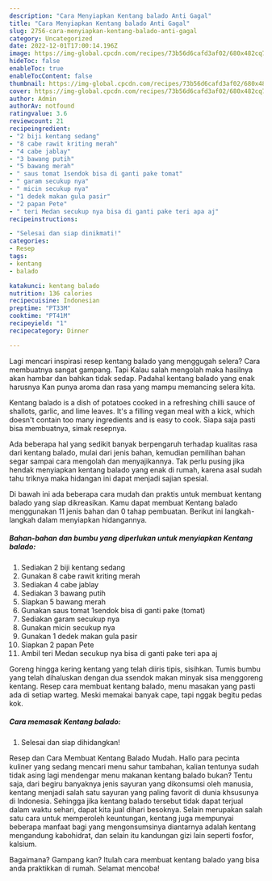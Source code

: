 ```yaml
---
description: "Cara Menyiapkan Kentang balado Anti Gagal"
title: "Cara Menyiapkan Kentang balado Anti Gagal"
slug: 2756-cara-menyiapkan-kentang-balado-anti-gagal
category: Uncategorized
date: 2022-12-01T17:00:14.196Z
image: https://img-global.cpcdn.com/recipes/73b56d6cafd3af02/680x482cq70/kentang-balado-foto-resep-utama.jpg
hideToc: false
enableToc: true
enableTocContent: false
thumbnail: https://img-global.cpcdn.com/recipes/73b56d6cafd3af02/680x482cq70/kentang-balado-foto-resep-utama.jpg
cover: https://img-global.cpcdn.com/recipes/73b56d6cafd3af02/680x482cq70/kentang-balado-foto-resep-utama.jpg
author: Admin
authorAv: notfound
ratingvalue: 3.6
reviewcount: 21
recipeingredient:
- "2 biji kentang sedang"
- "8 cabe rawit kriting merah"
- "4 cabe jablay"
- "3 bawang putih"
- "5 bawang merah"
- " saus tomat 1sendok bisa di ganti pake tomat"
- " garam secukup nya"
- " micin secukup nya"
- "1 dedek makan gula pasir"
- "2 papan Pete"
- " teri Medan secukup nya bisa di ganti pake teri apa aj"
recipeinstructions:

- "Selesai dan siap dinikmati!"
categories:
- Resep
tags:
- kentang
- balado

katakunci: kentang balado 
nutrition: 136 calories
recipecuisine: Indonesian
preptime: "PT33M"
cooktime: "PT41M"
recipeyield: "1"
recipecategory: Dinner

---
```



Lagi mencari inspirasi resep kentang balado yang menggugah selera? Cara membuatnya sangat gampang. Tapi Kalau salah mengolah maka hasilnya akan hambar dan bahkan tidak sedap. Padahal kentang balado yang enak harusnya Kan punya aroma dan rasa yang mampu memancing selera kita.


Kentang balado is a dish of potatoes cooked in a refreshing chilli sauce of shallots, garlic, and lime leaves. It&#39;s a filling vegan meal with a kick, which doesn&#39;t contain too many ingredients and is easy to cook. Siapa saja pasti bisa membuatnya, simak resepnya.

Ada beberapa hal yang sedikit banyak berpengaruh terhadap kualitas rasa dari kentang balado, mulai dari jenis bahan, kemudian pemilihan bahan segar sampai cara mengolah dan menyajikannya. Tak perlu pusing jika hendak menyiapkan kentang balado yang enak di rumah, karena asal sudah tahu triknya maka hidangan ini dapat menjadi sajian spesial.


Di bawah ini ada beberapa cara mudah dan praktis untuk membuat kentang balado yang siap dikreasikan. Kamu dapat membuat Kentang balado menggunakan 11 jenis bahan dan 0 tahap pembuatan. Berikut ini langkah-langkah dalam menyiapkan hidangannya.

<!--inarticleads1-->

##### Bahan-bahan dan bumbu yang diperlukan untuk menyiapkan Kentang balado:

1. Sediakan 2 biji kentang sedang
1. Gunakan 8 cabe rawit kriting merah
1. Sediakan 4 cabe jablay
1. Sediakan 3 bawang putih
1. Siapkan 5 bawang merah
1. Gunakan  saus tomat 1sendok bisa di ganti pake (tomat)
1. Sediakan  garam secukup nya
1. Gunakan  micin secukup nya
1. Gunakan 1 dedek makan gula pasir
1. Siapkan 2 papan Pete
1. Ambil  teri Medan secukup nya bisa di ganti pake teri apa aj


Goreng hingga kering kentang yang telah diiris tipis, sisihkan. Tumis bumbu yang telah dihaluskan dengan dua ssendok makan minyak sisa menggoreng kentang. Resep cara membuat kentang balado, menu masakan yang pasti ada di setiap warteg. Meski memakai banyak cape, tapi nggak begitu pedas kok. 

<!--inarticleads2-->

##### Cara memasak Kentang balado:


1. Selesai dan siap dihidangkan!

Resep dan Cara Membuat Kentang Balado Mudah. Hallo para pecinta kuliner yang sedang mencari menu sahur tambahan, kalian tentunya sudah tidak asing lagi mendengar menu makanan kentang balado bukan? Tentu saja, dari begiru banyaknya jenis sayuran yang dikonsumsi oleh manusia, kentang menjadi salah satu sayuran yang paling favorit di dunia khsusunya di Indonesia. Sehingga jika kentang balado tersebut tidak dapat terjual dalam waktu sehari, dapat kita jual dihari besoknya. Selain merupakan salah satu cara untuk memperoleh keuntungan, kentang juga mempunyai beberapa manfaat bagi yang mengonsumsinya diantarnya adalah kentang mengandung kabohidrat, dan selain itu kandungan gizi lain seperti fosfor, kalsium. 

Bagaimana? Gampang kan? Itulah cara membuat kentang balado yang bisa anda praktikkan di rumah. Selamat mencoba!
